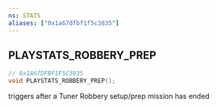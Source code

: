 ```yaml
---
ns: STATS
aliases: ["0x1a67dfbf1f5c3835"]
---
```

## PLAYSTATS_ROBBERY_PREP

```c
// 0x1A67DFBF1F5C3835
void PLAYSTATS_ROBBERY_PREP();
```

triggers after a Tuner Robbery setup/prep mission has ended

